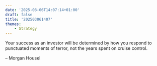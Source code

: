 ```yaml
---
date: '2025-03-06T14:07:14+01:00'
draft: false
title: '202503061407'
themes:
    - Strategy
---
```


Your success as an investor will be determined by how you respond to punctuated moments of terror, not the years spent
on cruise control.

– Morgan Housel
